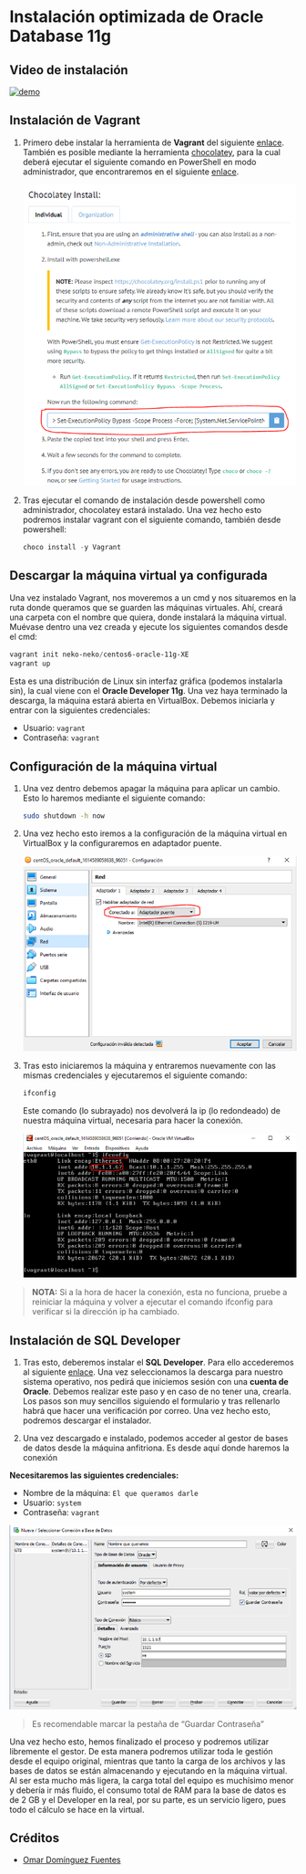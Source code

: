 # Instalación optimizada de Oracle Database 11g

## Video de instalación

[![demo](http://img.youtube.com/vi/7h0cx0Qk_Bo/0.jpg)](https://youtu.be/7h0cx0Qk_Bo)

## Instalación de Vagrant

1. Primero debe instalar la herramienta de **Vagrant** del siguiente [enlace](https://www.vagrantup.com/). También es posible mediante la herramienta [chocolatey](https://chocolatey.org/), para la cual deberá ejecutar el siguiente comando en PowerShell en modo administrador, que encontraremos en el siguiente [enlace](https://chocolatey.org/install).

	![img](install-choco.png) 

2. Tras ejecutar el comando de instalación desde powershell como administrador, chocolatey estará instalado. Una vez hecho esto podremos instalar vagrant con el siguiente comando, también desde powershell:

    ```powershell
    choco install -y Vagrant
    ```

## Descargar la máquina virtual ya configurada

Una vez instalado Vagrant, nos moveremos a un cmd y nos situaremos en la ruta donde queramos que se guarden las máquinas virtuales. Ahí, creará una carpeta con el nombre que quiera, donde instalará la máquina virtual. Muévase dentro una vez creada y ejecute los siguientes comandos desde el cmd:

```powershell
vagrant init neko-neko/centos6-oracle-11g-XE
vagrant up
```

Esta es una distribución de Linux sin interfaz gráfica (podemos instalarla sin), la cual viene con el **Oracle Developer 11g**. Una vez haya terminado la descarga, la máquina estará abierta en VirtualBox. Debemos iniciarla y entrar con la siguientes credenciales:

- Usuario: `vagrant`
- Contraseña: `vagrant`

## Configuración de la máquina virtual

1. Una vez dentro debemos apagar la máquina para aplicar un cambio. Esto lo haremos mediante el siguiente comando:

    ```bash
    sudo shutdown -h now
    ```

2. Una vez hecho esto iremos a la configuración de la máquina virtual en VirtualBox y la configuraremos en adaptador puente.

	![img](adaptador-puente.png) 

3. Tras esto iniciaremos la máquina y entraremos nuevamente con las mismas credenciales y ejecutaremos el siguiente comando:

    ```bash
    ifconfig
    ```

    Este comando (lo subrayado) nos devolverá la ip (lo redondeado) de nuestra máquina virtual, necesaria para hacer la conexión.

    ![img](buscar-ip.png) 

> **NOTA:** Si a la hora de hacer la conexión, esta no funciona, pruebe a reiniciar la máquina y volver a ejecutar el comando ifconfig para verificar si la dirección ip ha cambiado.

## Instalación de SQL Developer

1. Tras esto, deberemos instalar el **SQL Developer**. Para ello accederemos al siguiente [enlace](https://www.oracle.com/tools/downloads/sqldev-downloads.html). Una vez seleccionamos la descarga para nuestro sistema operativo, nos pedirá que iniciemos sesión con una **cuenta de Oracle**. Debemos realizar este paso y en caso de no tener una, crearla. Los pasos son muy sencillos siguiendo el formulario y tras rellenarlo habrá que hacer una verificación por correo. Una vez hecho esto, podremos descargar el instalador.

2. Una vez descargado e instalado, podemos acceder al gestor de bases de datos desde la máquina anfitriona. Es desde aquí donde haremos la conexión

**Necesitaremos las siguientes credenciales:**

- Nombre de la máquina: `El que queramos darle`
- Usuario: `system`
- Contraseña: `vagrant`

![img](configurar-sql-developer.png) 

> Es recomendable marcar la pestaña de “Guardar Contraseña”

Una vez hecho esto, hemos finalizado el proceso y podremos utilizar libremente el gestor. De esta manera podremos utilizar toda le gestión desde el equipo original, mientras que tanto la carga de los archivos y las bases de datos se están almacenando y ejecutando en la máquina virtual. Al ser esta mucho más ligera, la carga total del equipo es muchísimo menor y debería ir más fluido, el consumo total de RAM para la base de datos es de 2 GB y el Developer en la real, por su parte, es un servicio ligero, pues todo el cálculo se hace en la virtual.

## Créditos

- [Omar Domínguez Fuentes](https://github.com/Omardf00) 